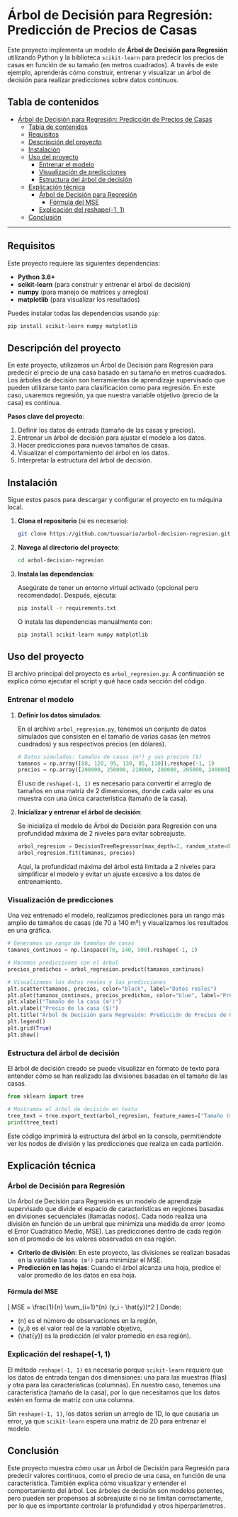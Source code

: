 # Árbol de Decisión para Regresión: Predicción de Precios de Casas

Este proyecto implementa un modelo de **Árbol de Decisión para Regresión** utilizando Python y la biblioteca `scikit-learn` para predecir los precios de casas en función de su tamaño (en metros cuadrados). A través de este ejemplo, aprenderás cómo construir, entrenar y visualizar un árbol de decisión para realizar predicciones sobre datos continuos.

## Tabla de contenidos

- [Árbol de Decisión para Regresión: Predicción de Precios de Casas](#árbol-de-decisión-para-regresión-predicción-de-precios-de-casas)
  - [Tabla de contenidos](#tabla-de-contenidos)
  - [Requisitos](#requisitos)
  - [Descripción del proyecto](#descripción-del-proyecto)
  - [Instalación](#instalación)
  - [Uso del proyecto](#uso-del-proyecto)
    - [Entrenar el modelo](#entrenar-el-modelo)
    - [Visualización de predicciones](#visualización-de-predicciones)
    - [Estructura del árbol de decisión](#estructura-del-árbol-de-decisión)
  - [Explicación técnica](#explicación-técnica)
    - [Árbol de Decisión para Regresión](#árbol-de-decisión-para-regresión)
      - [Fórmula del MSE](#fórmula-del-mse)
    - [Explicación del reshape(-1, 1)](#explicación-del-reshape-1-1)
  - [Conclusión](#conclusión)

---

## Requisitos

Este proyecto requiere las siguientes dependencias:

- **Python 3.6+**
- **scikit-learn** (para construir y entrenar el árbol de decisión)
- **numpy** (para manejo de matrices y arreglos)
- **matplotlib** (para visualizar los resultados)

Puedes instalar todas las dependencias usando `pip`:

```bash
pip install scikit-learn numpy matplotlib
```

## Descripción del proyecto

En este proyecto, utilizamos un Árbol de Decisión para Regresión para predecir el precio de una casa basado en su tamaño en metros cuadrados. Los árboles de decisión son herramientas de aprendizaje supervisado que pueden utilizarse tanto para clasificación como para regresión. En este caso, usaremos regresión, ya que nuestra variable objetivo (precio de la casa) es continua.

**Pasos clave del proyecto**:

1. Definir los datos de entrada (tamaño de las casas y precios).
2. Entrenar un árbol de decisión para ajustar el modelo a los datos.
3. Hacer predicciones para nuevos tamaños de casas.
4. Visualizar el comportamiento del árbol en los datos.
5. Interpretar la estructura del árbol de decisión.

## Instalación

Sigue estos pasos para descargar y configurar el proyecto en tu máquina local.

1. **Clona el repositorio** (si es necesario):

   ```bash
   git clone https://github.com/tuusuario/arbol-decision-regresion.git
   ```

2. **Navega al directorio del proyecto**:

   ```bash
   cd arbol-decision-regresion
   ```

3. **Instala las dependencias**:

   Asegúrate de tener un entorno virtual activado (opcional pero recomendado). Después, ejecuta:

   ```bash
   pip install -r requirements.txt
   ```

   O instala las dependencias manualmente con:

   ```bash
   pip install scikit-learn numpy matplotlib
   ```

## Uso del proyecto

El archivo principal del proyecto es `arbol_regresion.py`. A continuación se explica cómo ejecutar el script y qué hace cada sección del código.

### Entrenar el modelo

1. **Definir los datos simulados**:

   En el archivo `arbol_regresion.py`, tenemos un conjunto de datos simulados que consisten en el tamaño de varias casas (en metros cuadrados) y sus respectivos precios (en dólares).

   ```python
   # Datos simulados: tamaños de casas (m²) y sus precios ($)
   tamanos = np.array([80, 120, 95, 130, 85, 110]).reshape(-1, 1)
   precios = np.array([200000, 250000, 210000, 280000, 205000, 240000])
   ```

   El uso de `reshape(-1, 1)` es necesario para convertir el arreglo de tamaños en una matriz de 2 dimensiones, donde cada valor es una muestra con una única característica (tamaño de la casa).

2. **Inicializar y entrenar el árbol de decisión**:

   Se inicializa el modelo de Árbol de Decisión para Regresión con una profundidad máxima de 2 niveles para evitar sobreajuste.

   ```python
   arbol_regresion = DecisionTreeRegressor(max_depth=2, random_state=0)
   arbol_regresion.fit(tamanos, precios)
   ```

   Aquí, la profundidad máxima del árbol está limitada a 2 niveles para simplificar el modelo y evitar un ajuste excesivo a los datos de entrenamiento.

### Visualización de predicciones

Una vez entrenado el modelo, realizamos predicciones para un rango más amplio de tamaños de casas (de 70 a 140 m²) y visualizamos los resultados en una gráfica.

```python
# Generamos un rango de tamaños de casas
tamanos_continuos = np.linspace(70, 140, 500).reshape(-1, 1)

# Hacemos predicciones con el árbol
precios_predichos = arbol_regresion.predict(tamanos_continuos)

# Visualizamos los datos reales y las predicciones
plt.scatter(tamanos, precios, color="black", label="Datos reales")
plt.plot(tamanos_continuos, precios_predichos, color="blue", label="Predicciones del árbol")
plt.xlabel("Tamaño de la casa (m²)")
plt.ylabel("Precio de la casa ($)")
plt.title("Árbol de Decisión para Regresión: Predicción de Precios de Casas")
plt.legend()
plt.grid(True)
plt.show()
```

### Estructura del árbol de decisión

El árbol de decisión creado se puede visualizar en formato de texto para entender cómo se han realizado las divisiones basadas en el tamaño de las casas.

```python
from sklearn import tree

# Mostramos el árbol de decisión en texto
tree_text = tree.export_text(arbol_regresion, feature_names=["Tamaño (m²)"])
print(tree_text)
```

Este código imprimirá la estructura del árbol en la consola, permitiéndote ver los nodos de división y las predicciones que realiza en cada partición.

## Explicación técnica

### Árbol de Decisión para Regresión

Un Árbol de Decisión para Regresión es un modelo de aprendizaje supervisado que divide el espacio de características en regiones basadas en divisiones secuenciales (llamadas nodos). Cada nodo realiza una división en función de un umbral que minimiza una medida de error (como el Error Cuadrático Medio, MSE). Las predicciones dentro de cada región son el promedio de los valores observados en esa región.

- **Criterio de división**: En este proyecto, las divisiones se realizan basadas en la variable `Tamaño (m²)` para minimizar el MSE.
- **Predicción en las hojas**: Cuando el árbol alcanza una hoja, predice el valor promedio de los datos en esa hoja.

#### Fórmula del MSE

\[
MSE = \frac{1}{n} \sum_{i=1}^{n} (y_i - \hat{y})^2
\]
Donde:

- \(n\) es el número de observaciones en la región,
- \(y_i\) es el valor real de la variable objetivo,
- \(\hat{y}\) es la predicción (el valor promedio en esa región).

### Explicación del reshape(-1, 1)

El método `reshape(-1, 1)` es necesario porque `scikit-learn` requiere que los datos de entrada tengan dos dimensiones: una para las muestras (filas) y otra para las características (columnas). En nuestro caso, tenemos una característica (tamaño de la casa), por lo que necesitamos que los datos estén en forma de matriz con una columna.

Sin `reshape(-1, 1)`, los datos serían un arreglo de 1D, lo que causaría un error, ya que `scikit-learn` espera una matriz de 2D para entrenar el modelo.

## Conclusión

Este proyecto muestra cómo usar un Árbol de Decisión para Regresión para predecir valores continuos, como el precio de una casa, en función de una característica. También explica cómo visualizar y entender el comportamiento del árbol. Los árboles de decisión son modelos potentes, pero pueden ser propensos al sobreajuste si no se limitan correctamente, por lo que es importante controlar la profundidad y otros hiperparámetros.
